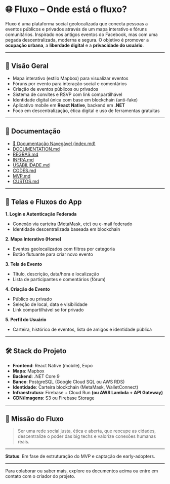 
# 🌐 Fluxo – Onde está o fluxo?

Fluxo é uma plataforma social geolocalizada que conecta pessoas a eventos públicos e privados através de um mapa interativo e fóruns comunitários. Inspirado nos antigos eventos do Facebook, mas com uma pegada descentralizada, moderna e segura. O objetivo é promover a **ocupação urbana**, a **liberdade digital** e a **privacidade do usuário**.

---

## 📌 Visão Geral

- Mapa interativo (estilo Mapbox) para visualizar eventos
- Fóruns por evento para interação social e comentários
- Criação de eventos públicos ou privados
- Sistema de convites e RSVP com link compartilhável
- Identidade digital única com base em blockchain (anti-fake)
- Aplicativo mobile em **React Native**, backend em **.NET**
- Foco em descentralização, ética digital e uso de ferramentas gratuitas

---

## 📄 Documentação

- [📘 Documentação Navegável (index.md)](./index.md)
- [DOCUMENTATION.md](./DOCUMENTATION.md)
- [REGRAS.md](./REGRAS.md)
- [INFRA.md](./INFRA.md)
- [USABILIDADE.md](./USABILIDADE.md)
- [CODES.md](./CODES.md)
- [MVP.md](./MVP.md)
- [CUSTOS.md](./CUSTOS.md)

---

## 🧭 Telas e Fluxos do App

**1. Login e Autenticação Federada**
- Conexão via carteira (MetaMask, etc) ou e-mail federado
- Identidade descentralizada baseada em blockchain

**2. Mapa Interativo (Home)**
- Eventos geolocalizados com filtros por categoria
- Botão flutuante para criar novo evento

**3. Tela de Evento**
- Título, descrição, data/hora e localização
- Lista de participantes e comentários (fórum)

**4. Criação de Evento**
- Público ou privado
- Seleção de local, data e visibilidade
- Link compartilhável se for privado

**5. Perfil do Usuário**
- Carteira, histórico de eventos, lista de amigos e identidade pública

---

## 🛠️ Stack do Projeto

- **Frontend**: React Native (mobile), Expo
- **Mapa**: Mapbox
- **Backend**: .NET Core 9
- **Banco**: PostgreSQL (Google Cloud SQL ou AWS RDS)
- **Identidade**: Carteira blockchain (MetaMask, WalletConnect)
- **Infraestrutura**: Firebase + Cloud Run **(ou AWS Lambda + API Gateway)**
- **CDN/Imagens**: S3 ou Firebase Storage

---

## 📣 Missão do Fluxo

> Ser uma rede social justa, ética e aberta, que reocupe as cidades, descentralize o poder das big techs e valorize conexões humanas reais.

---

**Status**: Em fase de estruturação do MVP e captação de early-adopters.

---

Para colaborar ou saber mais, explore os documentos acima ou entre em contato com o criador do projeto.
